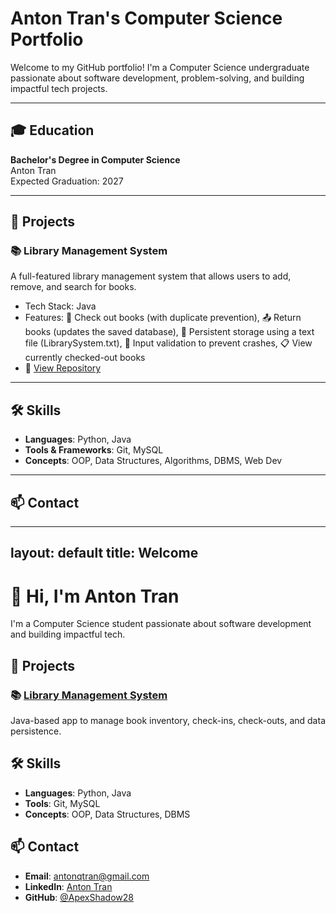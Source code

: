 # Anton Tran's Computer Science Portfolio

Welcome to my GitHub portfolio! I'm a Computer Science undergraduate passionate about software development, problem-solving, and building impactful tech projects.

---

## 🎓 Education
**Bachelor's Degree in Computer Science**  
Anton Tran  
Expected Graduation: 2027

---

## 🚀 Projects

### 📚 Library Management System
A full-featured library management system that allows users to add, remove, and search for books.

- Tech Stack: Java
- Features: 📖 Check out books (with duplicate prevention), 
📤 Return books (updates the saved database), 
📂 Persistent storage using a text file (LibrarySystem.txt), 
🚫 Input validation to prevent crashes, 
📋 View currently checked-out books
- 🔗 [View Repository](https://github.com/ApexShadow28/LibrarySystem)

---

## 🛠️ Skills

- **Languages**: Python, Java
- **Tools & Frameworks**: Git, MySQL
- **Concepts**: OOP, Data Structures, Algorithms, DBMS, Web Dev

---

## 📫 Contact

----
layout: default
title: Welcome
---

# 👋 Hi, I'm Anton Tran

I'm a Computer Science student passionate about software development and building impactful tech.

## 🚀 Projects

### 📚 [Library Management System](https://github.com/ApexShadow28/LibrarySystem)
Java-based app to manage book inventory, check-ins, check-outs, and data persistence.

## 🛠️ Skills

- **Languages**: Python, Java
- **Tools**: Git, MySQL
- **Concepts**: OOP, Data Structures, DBMS

## 📫 Contact

- **Email**: [antonqtran@gmail.com](mailto:antonqtran@gmail.com)  
- **LinkedIn**: [Anton Tran](https://linkedin.com/in/anton-tran-61b33b33a)  
- **GitHub**: [@ApexShadow28](https://github.com/ApexShadow28)
